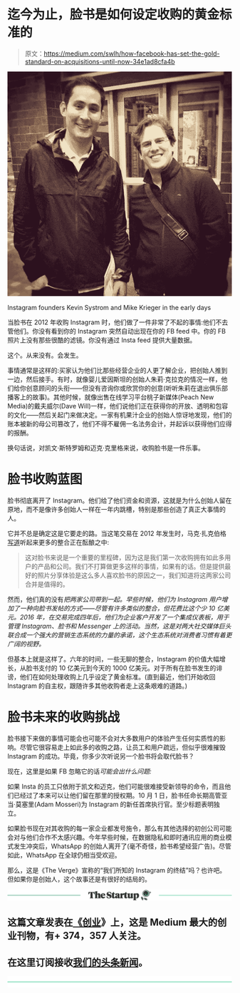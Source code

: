 # 迄今为止，脸书是如何设定收购的黄金标准的

> 原文：<https://medium.com/swlh/how-facebook-has-set-the-gold-standard-on-acquisitions-until-now-34e1ad8cfa4b>

![](img/f69a37a5de18e63709727b9355d4c1bd.png)

Instagram founders Kevin Systrom and Mike Krieger in the early days

当脸书在 2012 年收购 Instagram 时，他们做了一件非常了不起的事情:他们不去管他们。你没有看到你的 Instagram 突然自动出现在你的 FB feed 中。你的 FB 照片上没有那些很酷的滤镜。你没有通过 Insta feed 提供大量数据。

这个。从来没有。会发生。

事情通常是这样的:买家认为他们比那些经营企业的人更了解企业，把创始人推到一边，然后接手。有时，就像婴儿爱因斯坦的创始人朱莉·克拉克的情况一样，他们给你创意顾问的头衔——但没有咨询你或欣赏你的创意(听听朱莉在退出俱乐部播客上的故事)。其他时候，就像出售在线学习平台桃子新媒体(Peach New Media)的戴夫威尔(Dave Will)一样，他们说他们正在获得你的开放、透明和包容的文化——然后关起门来做决定。一家有机果汁企业的创始人惊讶地发现，他们的账本被新的母公司篡改了，他们不得不雇佣一名法务会计，并起诉以获得他们应得的报酬。

换句话说，对凯文·斯特罗姆和迈克·克里格来说，收购脸书是一件乐事。

# 脸书收购蓝图

脸书彻底离开了 Instagram。他们给了他们资金和资源，这就是为什么创始人留在原地，而不是像许多创始人一样在一年内跳槽，特别是那些创造了真正大事情的人。

它并不总是确定这是它要走的路。当这笔交易在 2012 年发生时，马克·扎克伯格[写道](https://gigaom.com/2012/04/09/here-is-why-did-facebook-bought-instagram/)听起来更多的整合正在酝酿之中:

> 这对脸书来说是一个重要的里程碑，因为这是我们第一次收购拥有如此多用户的产品和公司。我们不打算做更多这样的事情，如果有的话。但是提供最好的照片分享体验是这么多人喜欢脸书的原因之一，我们知道将这两家公司合并是值得的。

然而，他们真的没有*把两家公司带到一起。早些时候，他们为 Instagram 用户增加了一种向脸书发帖的方式——尽管有许多类似的整合，但花费比这个少 10 亿美元。2016 年，在交易完成四年后，他们为企业客户开发了一个集成仪表板，用于管理 Instagram、脸书和 Messenger 上的活动。当然，这是对两大社交媒体巨头联合成一个强大的营销生态系统的力量的承诺，这个生态系统对消费者习惯有着更广阔的视野。*

但基本上就是这样了。六年的时间，一些无聊的整合，Instagram 的价值大幅增长，从脸书支付的 10 亿美元到今天的 1000 亿美元。对于所有在脸书发生的诽谤，他们在如何处理收购上几乎设定了黄金标准。(直到最近，他们开始收回 Instagram 的自主权，跟随许多其他收购者走上这条艰难的道路。)

# 脸书未来的收购挑战

脸书接下来做的事情可能会也可能不会对大多数用户的体验产生任何实质性的影响。尽管它很容易走上如此多的收购之路，让员工和用户疏远，但似乎很难摧毁 Instagram 的成功。毕竟，你多少次听说另一个脸书将会取代脸书？

现在，这里是如果 FB 忽略它的话*可能会出什么问题:*

如果 Insta 的员工只依附于凯文和迈克，他们可能很难接受新领导的命令，而且他们已经过了本来可以让他们留在那里的授权期。10 月 1 日，脸书任命长期高管亚当·莫塞里(Adam Mosseri)为 Instagram 的新任首席执行官。至少标题表明独立。

如果脸书现在对其收购的每一家企业都发号施令，那么有其他选择的初创公司可能会对与他们合作不太感兴趣。今年早些时候，在数据隐私和即时通讯应用的商业模式发生冲突后，WhatsApp 的创始人离开了(毫不奇怪，脸书希望经营广告)。尽管如此，WhatsApp 在全球仍相当受欢迎。

那么，这是《The Verge》宣称的“我们所知的 Instagram 的终结”吗？也许吧。但如果你是创始人，这个故事还是有很好的结局的。

[![](img/308a8d84fb9b2fab43d66c117fcc4bb4.png)](https://medium.com/swlh)

## 这篇文章发表在[《创业](https://medium.com/swlh)》上，这是 Medium 最大的创业刊物，有+ 374，357 人关注。

## 在这里订阅接收[我们的头条新闻](http://growthsupply.com/the-startup-newsletter/)。

[![](img/b0164736ea17a63403e660de5dedf91a.png)](https://medium.com/swlh)